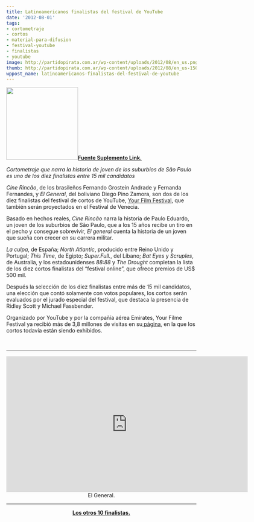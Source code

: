 ```yaml
---
title: Latinoamericanos finalistas del festival de YouTube
date: '2012-08-01'
tags:
- cortometraje
- cortos
- material-para-difusion
- festival-youtube
- finalistas
- youtube
image: http://partidopirata.com.ar/wp-content/uploads/2012/08/en_us.png
thumb: http://partidopirata.com.ar/wp-content/uploads/2012/08/en_us-150x150.png
wppost_name: latinoamericanos-finalistas-del-festival-de-youtube
---
```


<a href="http://partidopirata.com.ar/wp-content/uploads/2012/08/en_us.png"><img class="alignright size-full wp-image-5670" title="en_us" src="http://partidopirata.com.ar/wp-content/uploads/2012/08/en_us.png" alt="" width="190" height="192" /></a><strong><a href="http://blogs.estadao.com.br/link/brasileiro-e-finalista-de-festival-do-youtube/" target="_blank">Fuente Suplemento Link.</a></strong>

<em>Cortometraje que narra la historia de joven de los suburbios de São Paulo <em>es uno de los diez finalistas entre 15 mil candidatos</em></em>

<em>Cine Rincão</em>, de los brasileños Fernando Grostein Andrade y Fernanda Fernandes, y <em>El General</em>, del boliviano Diego Pino Zamora, son dos de los diez finalistas del festival de cortos de YouTube, <a href="http://www.youtube.com/user/yourfilmfestival" target="_blank">Your Film Festival</a>, que también serán proyectados en el Festival de Venecia.

Basado en hechos reales, <em>Cine Rincão</em> narra la historia de Paulo Eduardo, un joven de los suburbios de São Paulo, que a los 15 años recibe un tiro en el pecho y consegue sobrevivir, <em>El general</em> cuenta la historia de un joven que sueña con crecer en su carrera militar.

<em>La culpa</em>, de España; <em>North Atlantic</em>, producido entre Reino Unido y Portugal; <em>This Time</em>, de Egipto; <em>Super.Full.</em>, del Líbano; <em>Bat Eyes</em> y <em>Scruples</em>, de Australia, y los estadounidenses <em>88:88</em> y <em>The Drought</em> completan la lista de los diez cortos finalistas del “festival online”, que ofrece premios de US$ 500 mil.

Después la selección de los diez finalistas entre más de 15 mil candidatos, una elección que contó solamente con votos populares, los cortos serán evaluados por el jurado especial del festival, que destaca la presencia de Ridley Scott y Michael Fassbender.

Organizado por YouTube y por la compañía aérea Emirates, Your Filme Festival ya recibió más de 3,8 millones de visitas en su<a href="http://www.youtube.com/user/yourfilmfestival" target="_blank"> página</a>, en la que los cortos todavía están siendo exhibidos.

&nbsp;

<hr />

<center>
<iframe src="https://www.youtube.com/embed/KE72ScNZLpo?feature=player_embedded" frameborder="0" width="640" height="360"></iframe>
El General.</center>

<hr />
<p style="text-align: center;"><strong><a href="https://www.youtube.com/user/yourfilmfestival" target="_blank">Los otros 10 finalistas.</a></strong></p>
